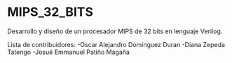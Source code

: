 # MIPS_32_BITS
Desarrollo y diseño de un procesador MIPS de 32 bits en lenguaje Verilog.

Lista de contribuidores:
	-Oscar Alejandro Domínguez Duran
        -Diana Zepeda Tatengo
	-Josué Emmanuel Patiño Magaña 
